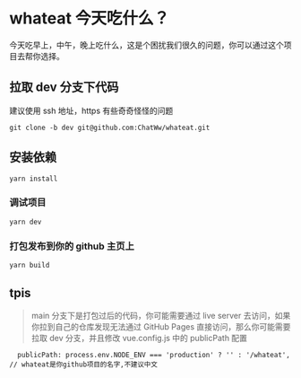 # whateat 今天吃什么？

今天吃早上，中午，晚上吃什么，这是个困扰我们很久的问题，你可以通过这个项目去帮你选择。

## 拉取 dev 分支下代码

建议使用 ssh 地址，https 有些奇奇怪怪的问题

```
git clone -b dev git@github.com:ChatWw/whateat.git
```

## 安装依赖

```
yarn install
```

### 调试项目

```
yarn dev
```

### 打包发布到你的 github 主页上

```
yarn build
```

## tpis

> main 分支下是打包过后的代码，你可能需要通过 live server 去访问，如果你拉到自己的仓库发现无法通过 GitHub Pages 直接访问，那么你可能需要拉取 dev 分支，并且修改 vue.config.js 中的 publicPath 配置

```
  publicPath: process.env.NODE_ENV === 'production' ? '' : '/whateat', // whateat是你github项目的名字,不建议中文
```
